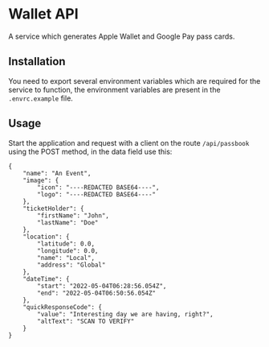 # Wallet API

A service which generates Apple Wallet and Google Pay pass cards.

## Installation

You need to export several environment variables which are required for the service to function, the environment variables are present in the `.envrc.example` file.

## Usage

Start the application and request with a client on the route `/api/passbook` using the POST method, in the data field use this:

```
{
    "name": "An Event",
    "image": {
        "icon": "----REDACTED BASE64----",
        "logo": "----REDACTED BASE64----"
    },
    "ticketHolder": {
        "firstName": "John",
        "lastName": "Doe"
    },
    "location": {
        "latitude": 0.0,
        "longitude": 0.0,
        "name": "Local",
        "address": "Global"
    },
    "dateTime": {
        "start": "2022-05-04T06:28:56.054Z",
        "end": "2022-05-04T06:50:56.054Z"
    },
    "quickResponseCode": {
        "value": "Interesting day we are having, right?",
        "altText": "SCAN TO VERIFY"
    }
}
```

